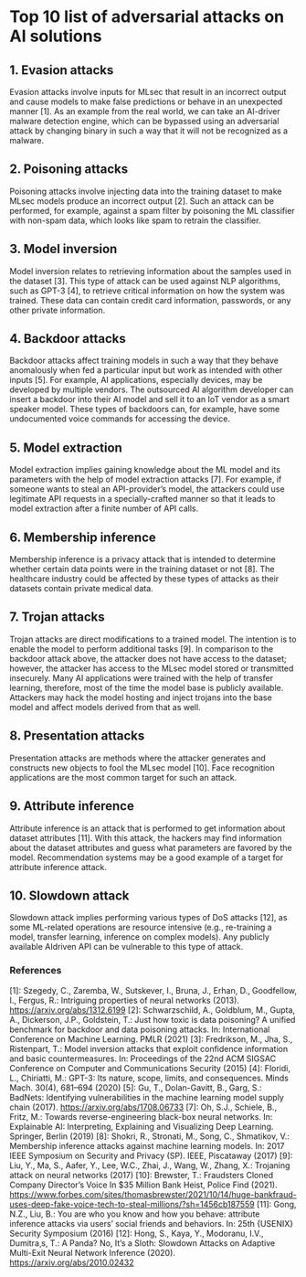 # Top 10 list of adversarial attacks on AI solutions

## 1. Evasion attacks
Evasion attacks involve inputs for MLsec that result in an incorrect output and cause models to make false predictions or behave in an unexpected manner [1]. As an example from the real world, we can take an AI-driver malware detection engine, which can be bypassed using an adversarial attack by changing binary in such a way that it will not be recognized as a malware.

## 2. Poisoning attacks
Poisoning attacks involve injecting data into the training dataset to make MLsec models produce an incorrect output [2]. Such an attack can be performed, for example, against a spam filter by poisoning the ML classifier with non-spam data, which looks like spam to retrain the classifier.

## 3. Model inversion
Model inversion relates to retrieving information about the samples used in the dataset [3]. This type of attack can be used against NLP algorithms, such as GPT-3 [4], to retrieve critical information on how the system was trained.
These data can contain credit card information, passwords, or any other private information.

## 4. Backdoor attacks
Backdoor attacks affect training models in such a way that they behave anomalously when fed a particular input but work as intended with other inputs [5]. For example, AI applications, especially devices, may be developed by multiple vendors. The outsourced AI algorithm developer can insert a backdoor into their AI model and sell it to an IoT vendor as a smart speaker model. These types of backdoors can, for example, have some undocumented voice commands for accessing the device.

## 5. Model extraction
Model extraction implies gaining knowledge about the ML model and its parameters with the help of model extraction attacks [7]. For example, if someone wants to steal an API-provider’s model, the attackers could use legitimate API requests in a specially-crafted manner so that it leads to model extraction after a finite number of API calls.

## 6. Membership inference
Membership inference is a privacy attack that is intended to determine whether certain data points were in the training dataset or not [8]. The healthcare industry could be affected by these types of attacks as their datasets contain private medical data.

## 7. Trojan attacks
Trojan attacks are direct modifications to a trained model. The intention is to enable the model to perform additional tasks [9]. In comparison to the backdoor attack above, the attacker does not have access to the dataset; however, the attacker has access to the MLsec model stored or transmitted insecurely. Many AI applications were trained with the help of transfer learning, therefore, most of the time the model base is publicly available. Attackers may hack the model hosting and inject trojans into the base model and affect models derived from that as well.

## 8. Presentation attacks
Presentation attacks are methods where the attacker generates and constructs new objects to fool the MLsec model [10]. Face recognition applications are the most common target for such an attack.

## 9. Attribute inference
Attribute inference is an attack that is performed to get information about dataset attributes [11]. With this attack, the hackers may find information about the dataset attributes and guess what parameters are favored by the model. Recommendation systems may be a good example of a target for attribute inference attack.

## 10. Slowdown attack
Slowdown attack implies performing various types of DoS attacks [12], as some ML-related operations are resource intensive (e.g., re-training a model, transfer learning, inference on complex models). Any publicly available AIdriven API can be vulnerable to this type of attack.


### References

[1]: Szegedy, C., Zaremba, W., Sutskever, I., Bruna, J., Erhan, D., Goodfellow, I., Fergus, R.: Intriguing properties of neural networks (2013). https://arxiv.org/abs/1312.6199
[2]: Schwarzschild, A., Goldblum, M., Gupta, A., Dickerson, J.P., Goldstein, T.: Just how toxic is data poisoning? A unified benchmark for backdoor and data poisoning attacks. In: International Conference on Machine Learning. PMLR (2021)
[3]: Fredrikson, M., Jha, S., Ristenpart, T.: Model inversion attacks that exploit confidence information and basic countermeasures. In: Proceedings of the 22nd ACM SIGSAC Conference on Computer and Communications Security (2015)
[4]: Floridi, L., Chiriatti, M.: GPT-3: Its nature, scope, limits, and consequences. Minds Mach. 30(4), 681–694 (2020)
[5]: Gu, T., Dolan-Gavitt, B., Garg, S.: BadNets: Identifying vulnerabilities in the machine learning model supply chain (2017). https://arxiv.org/abs/1708.06733
[7]: Oh, S.J., Schiele, B., Fritz, M.: Towards reverse-engineering black-box neural networks. In: Explainable AI: Interpreting, Explaining and Visualizing Deep Learning. Springer, Berlin (2019)
[8]: Shokri, R., Stronati, M., Song, C., Shmatikov, V.: Membership inference attacks against machine learning models. In: 2017 IEEE Symposium on Security and Privacy (SP). IEEE, Piscataway (2017)
[9]: Liu, Y., Ma, S., Aafer, Y., Lee, W.C., Zhai, J., Wang, W., Zhang, X.: Trojaning attack on neural networks (2017)
[10]: Brewster, T.: Fraudsters Cloned Company Director’s Voice In $35 Million Bank Heist, Police Find (2021). https://www.forbes.com/sites/thomasbrewster/2021/10/14/huge-bankfraud-uses-deep-fake-voice-tech-to-steal-millions/?sh=1456cb187559
[11]: Gong, N.Z., Liu, B.: You are who you know and how you behave: attribute inference attacks via users’ social friends and behaviors. In: 25th {USENIX} Security Symposium (2016)
[12]: Hong, S., Kaya, Y., Modoranu, I.V., Dumitra¸s, T.: A Panda? No, It’s a Sloth: Slowdown Attacks on Adaptive Multi-Exit Neural Network Inference (2020). https://arxiv.org/abs/2010.02432

